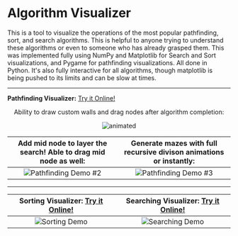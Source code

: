 # Algorithm Visualizer
This is a tool to visualize the operations of the most popular pathfinding, sort, and search algorithms. This is helpful to anyone trying to understand these algorithms or even to someone who has already grasped them. This was implemented fully using NumPy and Matplotlib for Search and Sort visualizations, and Pygame for pathfinding visualizations. All done in Python. It's also fully interactive for all algorithms, though matplotlib is being pushed to its limits and can be slow at times.

***

**Pathfinding Visualizer:** [Try it Online!](https://replit.com/@ShanaryS/Pathfinding-Visualizer?v=1)

<p align="center">
  Ability to draw custom walls and drag nodes after algorithm completion:
</p>

<p align="center">
  <img src="https://user-images.githubusercontent.com/86130442/132488928-2ddace80-7be9-404d-903e-ecfe360bbf7f.gif" alt="animated" />
</p>

Add mid node to layer the search! Able to drag mid node as well:             |  Generate mazes with full recursive divison animations or instantly:
:-------------------------:|:-------------------------:
![Pathfinding Demo #2](https://user-images.githubusercontent.com/86130442/132563386-554f632d-e1bf-41f8-9e5d-1f6e06487186.gif)  |  ![Pathfinding Demo #3](https://user-images.githubusercontent.com/86130442/132563681-c7387b5b-f8b3-4e7b-9578-34428a0f850c.gif)

***

**Sorting Visualizer:** [Try it Online!](https://replit.com/@ShanaryS/Sorting-Visualizer?v=1)             |  **Searching Visualizer:** [Try it Online!](https://replit.com/@ShanaryS/Searching-Visualizer?v=1)
:-------------------------:|:-------------------------:
![Sorting Demo](https://user-images.githubusercontent.com/86130442/131289060-9d2ca6a5-ad37-464c-bcdc-fbd57ab08cdd.gif)  |  ![Searching Demo](https://user-images.githubusercontent.com/86130442/131287945-a9409a1d-7f8e-4396-af52-14591e421225.gif)
